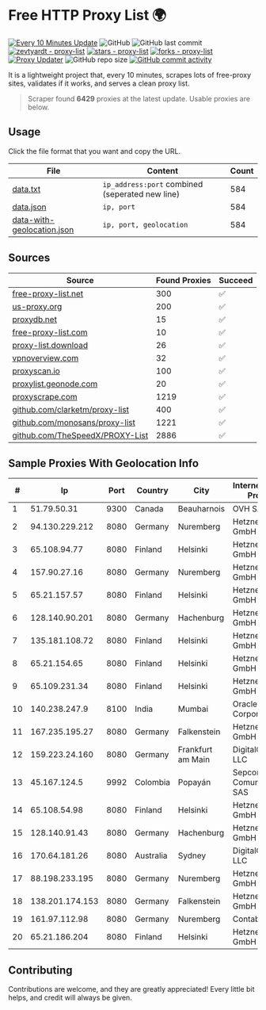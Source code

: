 
# Free HTTP Proxy List 🌍

[![Every 10 Minutes Update](https://github.com/mertguvencli/http-proxy-list/actions/workflows/main.yml/badge.svg?branch=main)](https://github.com/mertguvencli/http-proxy-list/actions/workflows/main.yml)
![GitHub](https://img.shields.io/github/license/mertguvencli/http-proxy-list)
![GitHub last commit](https://img.shields.io/github/last-commit/mertguvencli/http-proxy-list)
[![zevtyardt - proxy-list](https://img.shields.io/static/v1?label=zevtyardt&message=proxy-list&color=blue&logo=github)](https://github.com/zevtyardt/proxy-list "Go to GitHub repo")
[![stars - proxy-list](https://img.shields.io/github/stars/zevtyardt/proxy-list?style=social)](https://github.com/zevtyardt/proxy-list)
[![forks - proxy-list](https://img.shields.io/github/forks/zevtyardt/proxy-list?style=social)](https://github.com/zevtyardt/proxy-list)
[![Proxy Updater](https://github.com/zevtyardt/proxy-list/workflows/Proxy%20Updater/badge.svg)](https://github.com/zevtyardt/proxy-list/actions?query=workflow:"Proxy+Updater")
![GitHub repo size](https://img.shields.io/github/repo-size/zevtyardt/proxy-list)
[![GitHub commit activity](https://img.shields.io/github/commit-activity/m/zevtyardt/proxy-list?logo=commits)](https://github.com/zevtyardt/proxy-list/commits/main)

It is a lightweight project that, every 10 minutes, scrapes lots of free-proxy sites, validates if it works, and serves a clean proxy list.

> Scraper found **6429** proxies at the latest update. Usable proxies are below.

## Usage

Click the file format that you want and copy the URL.

|File|Content|Count|
|----|-------|-----|
|[data.txt](https://raw.githubusercontent.com/mertguvencli/http-proxy-list/main/proxy-list/data.txt)|`ip_address:port` combined (seperated new line)|584|
|[data.json](https://raw.githubusercontent.com/mertguvencli/http-proxy-list/main/proxy-list/data.json)|`ip, port`|584|
|[data-with-geolocation.json](https://raw.githubusercontent.com/mertguvencli/http-proxy-list/main/proxy-list/data-with-geolocation.json)|`ip, port, geolocation`|584|

## Sources

|Source|Found Proxies|Succeed|
|------|-------------|-------|
|[free-proxy-list.net](https://free-proxy-list.net)|300|✅|
|[us-proxy.org](https://www.us-proxy.org)|200|✅|
|[proxydb.net](http://proxydb.net)|15|✅|
|[free-proxy-list.com](https://free-proxy-list.com/?page=&port=&type%5B%5D=http&type%5B%5D=https&up_time=0&search=Search)|10|✅|
|[proxy-list.download](https://www.proxy-list.download/HTTP)|26|✅|
|[vpnoverview.com](https://vpnoverview.com/privacy/anonymous-browsing/free-proxy-servers)|32|✅|
|[proxyscan.io](https://www.proxyscan.io)|100|✅|
|[proxylist.geonode.com](https://proxylist.geonode.com/api/proxy-list?limit=300&page=1&sort_by=lastChecked&sort_type=desc&protocols=http,https)|20|✅|
|[proxyscrape.com](https://api.proxyscrape.com/v2/?request=displayproxies&protocol=http&timeout=10000&country=all&ssl=all&anonymity=all)|1219|✅|
|[github.com/clarketm/proxy-list](https://raw.githubusercontent.com/clarketm/proxy-list/master/proxy-list-raw.txt)|400|✅|
|[github.com/monosans/proxy-list](https://raw.githubusercontent.com/monosans/proxy-list/main/proxies/http.txt)|1221|✅|
|[github.com/TheSpeedX/PROXY-List](https://raw.githubusercontent.com/TheSpeedX/PROXY-List/master/http.txt)|2886|✅|


## Sample Proxies With Geolocation Info

|#|Ip|Port|Country|City|Internet Service Provider|
|-|--|----|-------|----|-------------------------|
|1|51.79.50.31|9300|Canada|Beauharnois|OVH SAS|
|2|94.130.229.212|8080|Germany|Nuremberg|Hetzner Online GmbH|
|3|65.108.94.77|8080|Finland|Helsinki|Hetzner Online GmbH|
|4|157.90.27.16|8080|Germany|Nuremberg|Hetzner Online GmbH|
|5|65.21.157.57|8080|Finland|Helsinki|Hetzner Online GmbH|
|6|128.140.90.201|8080|Germany|Hachenburg|Hetzner Online GmbH|
|7|135.181.108.72|8080|Finland|Helsinki|Hetzner Online GmbH|
|8|65.21.154.65|8080|Finland|Helsinki|Hetzner Online GmbH|
|9|65.109.231.34|8080|Finland|Helsinki|Hetzner Online GmbH|
|10|140.238.247.9|8100|India|Mumbai|Oracle Corporation|
|11|167.235.195.27|8080|Germany|Falkenstein|Hetzner Online GmbH|
|12|159.223.24.160|8080|Germany|Frankfurt am Main|DigitalOcean, LLC|
|13|45.167.124.5|9992|Colombia|Popayán|Sepcom Comunicaciones SAS|
|14|65.108.54.98|8080|Finland|Helsinki|Hetzner Online GmbH|
|15|128.140.91.43|8080|Germany|Hachenburg|Hetzner Online GmbH|
|16|170.64.181.26|8080|Australia|Sydney|DigitalOcean, LLC|
|17|88.198.233.195|8080|Germany|Nuremberg|Hetzner Online GmbH|
|18|138.201.174.153|8080|Germany|Falkenstein|Hetzner Online GmbH|
|19|161.97.112.98|8080|Germany|Nuremberg|Contabo GmbH|
|20|65.21.186.204|8080|Finland|Helsinki|Hetzner Online GmbH|



## Contributing

Contributions are welcome, and they are greatly appreciated! Every
little bit helps, and credit will always be given.

